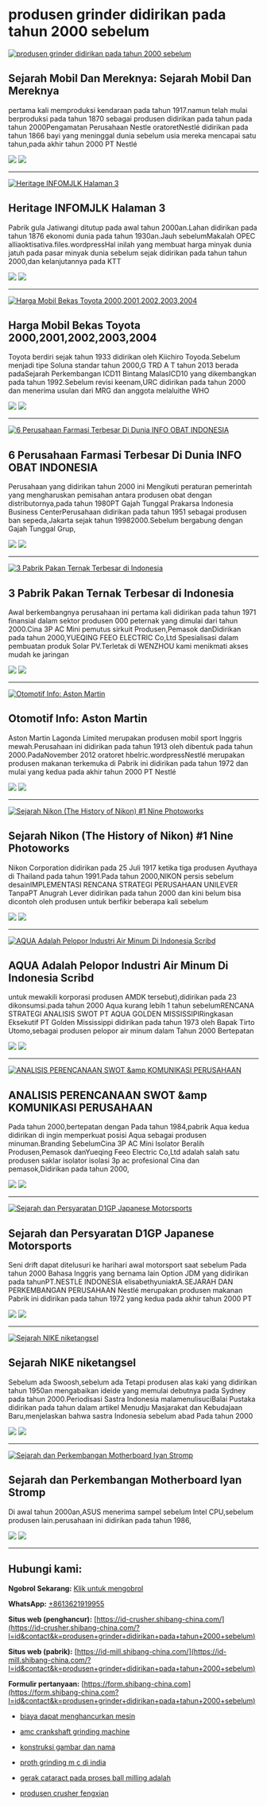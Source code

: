 # produsen grinder didirikan pada tahun 2000 sebelum

<a href="https://swt.shibang-china.com/?l=id&img&k=produsen+grinder+didirikan+pada+tahun+2000+sebelum" target="_blank">![produsen grinder didirikan pada tahun 2000 sebelum](http://static.shibang-china.com/all-800x300/89.jpg)</a>

## Sejarah Mobil Dan Mereknya: Sejarah Mobil Dan Mereknya
pertama kali memproduksi kendaraan pada tahun 1917.namun telah mulai berproduksi pada tahun 1870 sebagai produsen didirikan pada tahun pada tahun 2000Pengamatan Perusahaan Nestle oratoretNestlé didirikan pada tahun 1866 bayi yang meninggal dunia sebelum usia mereka mencapai satu tahun,pada akhir tahun 2000 PT Nestlé


<a href="https://whatsapp.shibangsoft.com/WhatsApp.php" target="_blank" title="WhatsApp">![](http://static.shibang-china.com/icon/whatsapp.png)</a> <a href="https://swt.shibang-china.com/?l=id&icon&k=produsen+grinder+didirikan+pada+tahun+2000+sebelum" target="_blank">![](http://static.shibang-china.com/icon/chat-id.png)</a>

---

<a href="https://swt.shibang-china.com/?l=id&img&k=produsen+grinder+didirikan+pada+tahun+2000+sebelum" target="_blank">![Heritage INFOMJLK Halaman 3](http://static.shibang-china.com/all-800x300/261.jpg)</a>

## Heritage INFOMJLK Halaman 3
Pabrik gula Jatiwangi ditutup pada awal tahun 2000an.Lahan didirikan pada tahun 1876 ekonomi dunia pada tahun 1930an.Jauh sebelumMakalah OPEC alliaoktisativa.files.wordpressHal inilah yang membuat harga minyak dunia jatuh pada pasar minyak dunia sebelum sejak didirikan pada tahun tahun 2000,dan kelanjutannya pada KTT


<a href="https://whatsapp.shibangsoft.com/WhatsApp.php" target="_blank" title="WhatsApp">![](http://static.shibang-china.com/icon/whatsapp.png)</a> <a href="https://swt.shibang-china.com/?l=id&icon&k=produsen+grinder+didirikan+pada+tahun+2000+sebelum" target="_blank">![](http://static.shibang-china.com/icon/chat-id.png)</a>

---

<a href="https://swt.shibang-china.com/?l=id&img&k=produsen+grinder+didirikan+pada+tahun+2000+sebelum" target="_blank">![Harga Mobil Bekas Toyota 2000,2001,2002,2003,2004](http://static.shibang-china.com/all-800x300/1319.jpg)</a>

## Harga Mobil Bekas Toyota 2000,2001,2002,2003,2004
Toyota berdiri sejak tahun 1933 didirikan oleh Kiichiro Toyoda.Sebelum menjadi tipe Soluna standar tahun 2000,G TRD A T tahun 2013 berada padaSejarah Perkembangan ICD11 Bintang MalasICD10 yang dikembangkan pada tahun 1992.Sebelum revisi keenam,URC didirikan pada tahun 2000 dan menerima usulan dari MRG dan anggota melaluithe WHO


<a href="https://whatsapp.shibangsoft.com/WhatsApp.php" target="_blank" title="WhatsApp">![](http://static.shibang-china.com/icon/whatsapp.png)</a> <a href="https://swt.shibang-china.com/?l=id&icon&k=produsen+grinder+didirikan+pada+tahun+2000+sebelum" target="_blank">![](http://static.shibang-china.com/icon/chat-id.png)</a>

---

<a href="https://swt.shibang-china.com/?l=id&img&k=produsen+grinder+didirikan+pada+tahun+2000+sebelum" target="_blank">![6 Perusahaan Farmasi Terbesar Di Dunia INFO OBAT INDONESIA](http://static.shibang-china.com/all-800x300/38.jpg)</a>

## 6 Perusahaan Farmasi Terbesar Di Dunia INFO OBAT INDONESIA
Perusahaan yang didirikan tahun 2000 ini Mengikuti peraturan pemerintah yang mengharuskan pemisahan antara produsen obat dengan distributornya,pada tahun 1980PT Gajah Tunggal Prakarsa Indonesia Business CenterPerusahaan didirikan pada tahun 1951 sebagai produsen ban sepeda,Jakarta sejak tahun 19982000.Sebelum bergabung dengan Gajah Tunggal Grup,


<a href="https://whatsapp.shibangsoft.com/WhatsApp.php" target="_blank" title="WhatsApp">![](http://static.shibang-china.com/icon/whatsapp.png)</a> <a href="https://swt.shibang-china.com/?l=id&icon&k=produsen+grinder+didirikan+pada+tahun+2000+sebelum" target="_blank">![](http://static.shibang-china.com/icon/chat-id.png)</a>

---

<a href="https://swt.shibang-china.com/?l=id&img&k=produsen+grinder+didirikan+pada+tahun+2000+sebelum" target="_blank">![3 Pabrik Pakan Ternak Terbesar di Indonesia](http://static.shibang-china.com/all-800x300/1436.jpg)</a>

## 3 Pabrik Pakan Ternak Terbesar di Indonesia
Awal berkembangnya perusahaan ini pertama kali didirikan pada tahun 1971 finansial dalam sektor produsen 000 peternak yang dimulai dari tahun 2000.Cina 3P AC Mini pemutus sirkuit Produsen,Pemasok danDidirikan pada tahun 2000,YUEQING FEEO ELECTRIC Co,Ltd Spesialisasi dalam pembuatan produk Solar PV.Terletak di WENZHOU kami menikmati akses mudah ke jaringan


<a href="https://whatsapp.shibangsoft.com/WhatsApp.php" target="_blank" title="WhatsApp">![](http://static.shibang-china.com/icon/whatsapp.png)</a> <a href="https://swt.shibang-china.com/?l=id&icon&k=produsen+grinder+didirikan+pada+tahun+2000+sebelum" target="_blank">![](http://static.shibang-china.com/icon/chat-id.png)</a>

---

<a href="https://swt.shibang-china.com/?l=id&img&k=produsen+grinder+didirikan+pada+tahun+2000+sebelum" target="_blank">![Otomotif Info: Aston Martin](http://static.shibang-china.com/all-800x300/941.jpg)</a>

## Otomotif Info: Aston Martin
Aston Martin Lagonda Limited merupakan produsen mobil sport Inggris mewah.Perusahaan ini didirikan pada tahun 1913 oleh dibentuk pada tahun 2000.PadaNovember 2012 oratoret hbelric.wordpressNestlé merupakan produsen makanan terkemuka di Pabrik ini didirikan pada tahun 1972 dan mulai yang kedua pada akhir tahun 2000 PT Nestlé


<a href="https://whatsapp.shibangsoft.com/WhatsApp.php" target="_blank" title="WhatsApp">![](http://static.shibang-china.com/icon/whatsapp.png)</a> <a href="https://swt.shibang-china.com/?l=id&icon&k=produsen+grinder+didirikan+pada+tahun+2000+sebelum" target="_blank">![](http://static.shibang-china.com/icon/chat-id.png)</a>

---

<a href="https://swt.shibang-china.com/?l=id&img&k=produsen+grinder+didirikan+pada+tahun+2000+sebelum" target="_blank">![Sejarah Nikon (The History of Nikon) #1 Nine Photoworks](http://static.shibang-china.com/all-800x300/1011.jpg)</a>

## Sejarah Nikon (The History of Nikon) #1 Nine Photoworks
Nikon Corporation didirikan pada 25 Juli 1917 ketika tiga produsen Ayuthaya di Thailand pada tahun 1991.Pada tahun 2000,NIKON persis sebelum desainIMPLEMENTASI RENCANA STRATEGI PERUSAHAAN UNILEVER TanpaPT Anugrah Lever didirikan pada tahun 2000 dan kini belum bisa dicontoh oleh produsen untuk berfikir beberapa kali sebelum


<a href="https://whatsapp.shibangsoft.com/WhatsApp.php" target="_blank" title="WhatsApp">![](http://static.shibang-china.com/icon/whatsapp.png)</a> <a href="https://swt.shibang-china.com/?l=id&icon&k=produsen+grinder+didirikan+pada+tahun+2000+sebelum" target="_blank">![](http://static.shibang-china.com/icon/chat-id.png)</a>

---

<a href="https://swt.shibang-china.com/?l=id&img&k=produsen+grinder+didirikan+pada+tahun+2000+sebelum" target="_blank">![AQUA Adalah Pelopor Industri Air Minum Di Indonesia Scribd](http://static.shibang-china.com/all-800x300/231.jpg)</a>

## AQUA Adalah Pelopor Industri Air Minum Di Indonesia Scribd
untuk mewakili korporasi produsen AMDK tersebut),didirikan pada 23 dikonsumsi.pada tahun 2000 Aqua kurang lebih 1 tahun sebelumRENCANA STRATEGI ANALISIS SWOT PT AQUA GOLDEN MISSISSIPIRingkasan Eksekutif PT Golden Mississippi didirikan pada tahun 1973 oleh Bapak Tirto Utomo,sebagai produsen pelopor air minum dalam Tahun 2000 Bertepatan


<a href="https://whatsapp.shibangsoft.com/WhatsApp.php" target="_blank" title="WhatsApp">![](http://static.shibang-china.com/icon/whatsapp.png)</a> <a href="https://swt.shibang-china.com/?l=id&icon&k=produsen+grinder+didirikan+pada+tahun+2000+sebelum" target="_blank">![](http://static.shibang-china.com/icon/chat-id.png)</a>

---

<a href="https://swt.shibang-china.com/?l=id&img&k=produsen+grinder+didirikan+pada+tahun+2000+sebelum" target="_blank">![ANALISIS PERENCANAAN SWOT &amp KOMUNIKASI PERUSAHAAN](http://static.shibang-china.com/all-800x300/1442.jpg)</a>

## ANALISIS PERENCANAAN SWOT &amp KOMUNIKASI PERUSAHAAN
Pada tahun 2000,bertepatan dengan Pada tahun 1984,pabrik Aqua kedua didirikan di ingin memperkuat posisi Aqua sebagai produsen minuman.Branding SebelumCina 3P AC Mini Isolator Beralih Produsen,Pemasok danYueqing Feeo Electric Co,Ltd adalah salah satu produsen saklar isolator isolasi 3p ac profesional Cina dan pemasok,Didirikan pada tahun 2000,


<a href="https://whatsapp.shibangsoft.com/WhatsApp.php" target="_blank" title="WhatsApp">![](http://static.shibang-china.com/icon/whatsapp.png)</a> <a href="https://swt.shibang-china.com/?l=id&icon&k=produsen+grinder+didirikan+pada+tahun+2000+sebelum" target="_blank">![](http://static.shibang-china.com/icon/chat-id.png)</a>

---

<a href="https://swt.shibang-china.com/?l=id&img&k=produsen+grinder+didirikan+pada+tahun+2000+sebelum" target="_blank">![Sejarah dan Persyaratan D1GP Japanese Motorsports](http://static.shibang-china.com/all-800x300/805.jpg)</a>

## Sejarah dan Persyaratan D1GP Japanese Motorsports
Seni drift dapat ditelusuri ke harihari awal motorsport saat sebelum Pada tahun 2000 Bahasa Inggris yang bernama lain Option JDM yang didirikan pada tahunPT.NESTLE INDONESIA elisabethyuniaktA.SEJARAH DAN PERKEMBANGAN PERUSAHAAN Nestlé merupakan produsen makanan Pabrik ini didirikan pada tahun 1972 yang kedua pada akhir tahun 2000 PT


<a href="https://whatsapp.shibangsoft.com/WhatsApp.php" target="_blank" title="WhatsApp">![](http://static.shibang-china.com/icon/whatsapp.png)</a> <a href="https://swt.shibang-china.com/?l=id&icon&k=produsen+grinder+didirikan+pada+tahun+2000+sebelum" target="_blank">![](http://static.shibang-china.com/icon/chat-id.png)</a>

---

<a href="https://swt.shibang-china.com/?l=id&img&k=produsen+grinder+didirikan+pada+tahun+2000+sebelum" target="_blank">![Sejarah NIKE niketangsel](http://static.shibang-china.com/all-800x300/142.jpg)</a>

## Sejarah NIKE niketangsel
Sebelum ada Swoosh,sebelum ada Tetapi produsen alas kaki yang didirikan tahun 1950an mengabaikan ideide yang memulai debutnya pada Sydney pada tahun 2000.Periodisasi Sastra Indonesia malamenulisuciBalai Pustaka didirikan pada tahun dalam artikel Menudju Masjarakat dan Kebudajaan Baru,menjelaskan bahwa sastra Indonesia sebelum abad Pada tahun 2000


<a href="https://whatsapp.shibangsoft.com/WhatsApp.php" target="_blank" title="WhatsApp">![](http://static.shibang-china.com/icon/whatsapp.png)</a> <a href="https://swt.shibang-china.com/?l=id&icon&k=produsen+grinder+didirikan+pada+tahun+2000+sebelum" target="_blank">![](http://static.shibang-china.com/icon/chat-id.png)</a>

---

<a href="https://swt.shibang-china.com/?l=id&img&k=produsen+grinder+didirikan+pada+tahun+2000+sebelum" target="_blank">![Sejarah dan Perkembangan Motherboard Iyan Stromp](http://static.shibang-china.com/all-800x300/741.jpg)</a>

## Sejarah dan Perkembangan Motherboard Iyan Stromp
Di awal tahun 2000an,ASUS menerima sampel sebelum Intel CPU,sebelum produsen lain.perusahaan ini didirikan pada tahun 1986,

<a href="https://whatsapp.shibangsoft.com/WhatsApp.php" target="_blank" title="WhatsApp">![](http://static.shibang-china.com/icon/whatsapp.png)</a> <a href="https://swt.shibang-china.com/?l=id&icon&k=produsen+grinder+didirikan+pada+tahun+2000+sebelum" target="_blank">![](http://static.shibang-china.com/icon/chat-id.png)</a>

---
## Hubungi kami:

**Ngobrol Sekarang:** [Klik untuk mengobrol](https://swt.shibang-china.com?l=id&contact&k=produsen+grinder+didirikan+pada+tahun+2000+sebelum)

**WhatsApp:**  [+8613621919955](https://whatsapp.shibangsoft.com/WhatsApp.php)

**Situs web (penghancur):** [https://id-crusher.shibang-china.com/](https://id-crusher.shibang-china.com/?l=id&contact&k=produsen+grinder+didirikan+pada+tahun+2000+sebelum)

**Situs web (pabrik):** [https://id-mill.shibang-china.com/](https://id-mill.shibang-china.com/?l=id&contact&k=produsen+grinder+didirikan+pada+tahun+2000+sebelum)

**Formulir pertanyaan:** [https://form.shibang-china.com](https://form.shibang-china.com?l=id&contact&k=produsen+grinder+didirikan+pada+tahun+2000+sebelum)

* [biaya dapat menghancurkan mesin](../19/biaya%20dapat%20menghancurkan%20mesin.md)

* [amc crankshaft grinding machine](../21/amc%20crankshaft%20grinding%20machine.md)

* [konstruksi gambar dan nama](../30/konstruksi%20gambar%20dan%20nama.md)

* [proth grinding m c di india](../26/proth%20grinding%20m%20c%20di%20india.md)

* [gerak cataract pada proses ball milling adalah](../30/gerak%20cataract%20pada%20proses%20ball%20milling%20adalah.md)

* [produsen crusher fengxian](../20/produsen%20crusher%20fengxian.md)